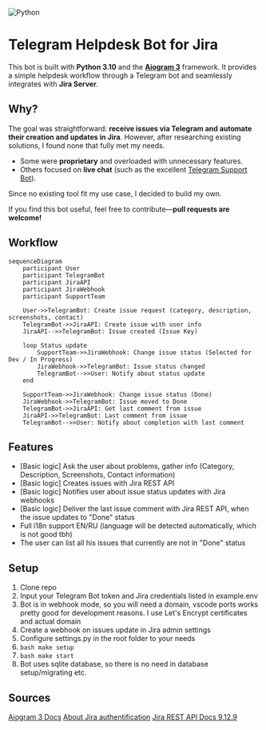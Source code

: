 ![Python](https://img.shields.io/badge/python-v3.10-blue)

# Telegram Helpdesk Bot for Jira  

This bot is built with **Python 3.10** and the [**Aiogram 3**](https://github.com/aiogram/aiogram) framework. 
It provides a simple helpdesk workflow through a Telegram bot and seamlessly integrates with **Jira Server**.  

## Why?  

The goal was straightforward: **receive issues via Telegram and automate their creation and updates in Jira**. 
However, after researching existing solutions, I found none that fully met my needs.  

- Some were **proprietary** and overloaded with unnecessary features.  
- Others focused on **live chat** (such as the excellent [Telegram Support Bot](https://github.com/bostrot/telegram-support-bot)).  

Since no existing tool fit my use case, I decided to build my own.  

If you find this bot useful, feel free to contribute—**pull requests are welcome!**


## Workflow

```mermaid
sequenceDiagram
    participant User
    participant TelegramBot
    participant JiraAPI
    participant JiraWebhook
    participant SupportTeam

    User->>TelegramBot: Create issue request (category, description, screenshots, contact)
    TelegramBot->>JiraAPI: Create issue with user info
    JiraAPI-->>TelegramBot: Issue created (Issue Key)

    loop Status update
        SupportTeam->>JiraWebhook: Change issue status (Selected for Dev / In Progress)
        JiraWebhook->>TelegramBot: Issue status changed
        TelegramBot-->>User: Notify about status update
    end

    SupportTeam->>JiraWebhook: Change issue status (Done)
    JiraWebhook->>TelegramBot: Issue moved to Done
    TelegramBot->>JiraAPI: Get last comment from issue
    JiraAPI->>TelegramBot: Last comment from issue
    TelegramBot-->>User: Notify about completion with last comment
```

## Features

- [Basic logic] Ask the user about problems, gather info (Category, Description, Screenshots, Contact information)
- [Basic logic] Creates issues with Jira REST API
- [Basic logic] Notifies user about issue status updates with Jira webhooks
- [Basic logic] Deliver the last issue comment with Jira REST API, when the issue updates to "Done" status
- Full i18n support EN/RU (language will be detected automatically, which is not good tbh)
- The user can list all his issues that currently are not in "Done" status 

## Setup

1. Clone repo
2. Input your Telegram Bot token and Jira credentials listed in example.env
3. Bot is in webhook mode, so you will need a domain, vscode ports works pretty good for development reasons. I use Let's Encrypt certificates and actual domain
4. Create a webhook on issues update in Jira admin settings
5. Configure settings.py in the root folder to your needs
6. ```bash make setup```
9. ```bash make start```
10. Bot uses sqlite database, so there is no need in database setup/migrating etc.

## Sources
[Aiogram 3 Docs](https://docs.aiogram.dev/)
[About Jira authentification](https://developer.atlassian.com/server/jira/platform/cookie-based-authentication/)
[Jira REST API Docs 9.12.9](https://docs.atlassian.com/software/jira/docs/api/REST/9.12.9/)
